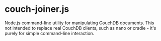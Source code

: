 couch-joiner.js
===============

Node.js command-line utility for manipulating CouchDB documents. This not intended to replace real CouchDB clients, such as nano or cradle - it's purely for simple command-line interaction.

